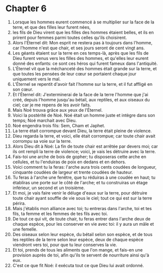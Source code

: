 # Chapter 6

1. Lorsque les hommes eurent commencé à se multiplier sur la face de la terre, et que des filles leur furent nées,
2. les fils de Dieu virent que les filles des hommes étaient belles, et ils en prirent pour femmes parmi toutes celles qu'ils choisirent.
3. Alors l'Éternel dit: Mon esprit ne restera pas à toujours dans l'homme, car l'homme n'est que chair, et ses jours seront de cent vingt ans.
4. Les géants étaient sur la terre en ces temps-là, après que les fils de Dieu furent venus vers les filles des hommes, et qu'elles leur eurent donné des enfants: ce sont ces héros qui furent fameux dans l'antiquité.
5. L'Éternel vit que la méchanceté des hommes était grande sur la terre, et que toutes les pensées de leur cœur se portaient chaque jour uniquement vers le mal.
6. L'Éternel se repentit d'avoir fait l'homme sur la terre, et il fut affligé en son cœur.
7. Et l'Éternel dit: J'exterminerai de la face de la terre l'homme que j'ai créé, depuis l'homme jusqu'au bétail, aux reptiles, et aux oiseaux du ciel; car je me repens de les avoir faits.
8. Mais Noé trouva grâce aux yeux de l'Éternel.
9. Voici la postérité de Noé. Noé était un homme juste et intègre dans son temps; Noé marchait avec Dieu.
10. Noé engendra trois fils: Sem, Cham et Japhet.
11. La terre était corrompue devant Dieu, la terre était pleine de violence.
12. Dieu regarda la terre, et voici, elle était corrompue; car toute chair avait corrompu sa voie sur la terre.
13. Alors Dieu dit à Noé: La fin de toute chair est arrêtée par devers moi; car ils ont rempli la terre de violence; voici, je vais les détruire avec la terre.
14. Fais-toi une arche de bois de gopher; tu disposeras cette arche en cellules, et tu l'enduiras de poix en dedans et en dehors.
15. Voici comment tu la feras: l'arche aura trois cents coudées de longueur, cinquante coudées de largeur et trente coudées de hauteur.
16. Tu feras à l'arche une fenêtre, que tu réduiras à une coudée en haut; tu établiras une porte sur le côté de l'arche; et tu construiras un étage inférieur, un second et un troisième.
17. Et moi, je vais faire venir le déluge d'eaux sur la terre, pour détruire toute chair ayant souffle de vie sous le ciel; tout ce qui est sur la terre périra.
18. Mais j'établis mon alliance avec toi; tu entreras dans l'arche, toi et tes fils, ta femme et les femmes de tes fils avec toi.
19. De tout ce qui vit, de toute chair, tu feras entrer dans l'arche deux de chaque espèce, pour les conserver en vie avec toi: il y aura un mâle et une femelle.
20. Des oiseaux selon leur espèce, du bétail selon son espèce, et de tous les reptiles de la terre selon leur espèce, deux de chaque espèce viendront vers toi, pour que tu leur conserves la vie.
21. Et toi, prends de tous les aliments que l'on mange, et fais-en une provision auprès de toi, afin qu'ils te servent de nourriture ainsi qu'à eux.
22. C'est ce que fit Noé: il exécuta tout ce que Dieu lui avait ordonné.


